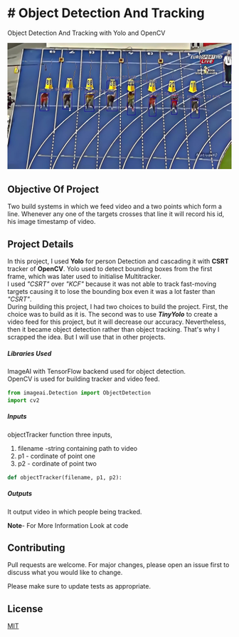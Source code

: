 # # Object Detection And Tracking

Object Detection And Tracking with Yolo and OpenCV

![alt text](https://github.com/gpdsec/ObjectDetectionAndTracking/blob/main/image/image.png?raw=true)

## **Objective Of Project**
Two build systems in which we feed video and a two points which form a line. Whenever any one of the targets crosses that line it will record his id, his image timestamp of video.

## **Project Details**

In this project, I used **Yolo** for person Detection and cascading it with **CSRT** tracker of **OpenCV**. Yolo used to detect bounding boxes from the first frame, which was later used to initialise Multitracker.  
I used *"CSRT"*  over *"KCF"* because it was not able to track fast-moving targets causing it to lose the bounding box even it was a lot faster than *"CSRT"*.  
During building this project, I had two choices to build the project. First, the choice was to build as it is. The second was to use ***TinyYolo*** to create a video feed for this project, but it will decrease our accuracy. Nevertheless, then it became object detection rather than object tracking. That's why I scrapped the idea. But I will use that in other projects.


##### **Libraries Used**
ImageAI with TensorFlow backend used for object detection.  
OpenCV is used for building tracker and video feed.
~~~python
from imageai.Detection import ObjectDetection
import cv2
~~~

##### **Inputs**
objectTracker function three inputs,
1. filename -string containing path to video
2. p1 - cordinate of point one
3. p2 - cordinate of point two
~~~python
def objectTracker(filename, p1, p2):
~~~
##### **Outputs**
It output video in which people being tracked.



**Note**- For More Information Look at code


## Contributing
Pull requests are welcome. For major changes, please open an issue first to discuss what you would like to change.

Please make sure to update tests as appropriate.

## License
[MIT](https://github.com/gpdsec/ObjectDetectionAndTracking/blob/main/LICENSE)
